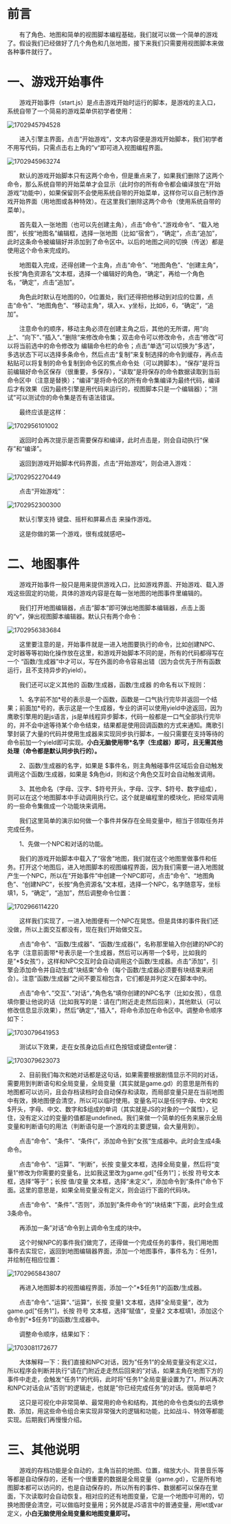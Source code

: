 # 前言

&emsp;&emsp;有了角色、地图和简单的视图脚本编程基础，我们就可以做一个简单的游戏了。假设我们已经做好了几个角色和几张地图，接下来我们只需要用视图脚本来做各种事件就行了。

# 一、游戏开始事件

&emsp;&emsp;游戏开始事件（start.js）是点击游戏开始时运行的脚本，是游戏的主入口，系统自带了一个简易的游戏菜单供初学者使用：

![1702945794528](image/6.做个简单的游戏/1702945794528.png)

&emsp;&emsp;进入引擎主界面，点击”开始游戏“，文本内容便是游戏开始脚本，我们初学者不用写代码，只需点击右上角的”v“即可进入视图编程界面。

![1702945963274](image/6.做个简单的游戏/1702945963274.png)

&emsp;&emsp;默认的游戏开始脚本只有这两个命令，但是重点来了，如果我们删除了这两个命令，那么系统自带的开始菜单才会显示（此时你的所有命令都会编译放在“开始游戏”功能中），如果保留则不会使用系统自带的开始菜单，这样你可以自己制作游戏开始界面（用地图或各种特效）。在这里我们删除这两个命令（使用系统自带的菜单）。

&emsp;&emsp;首先载入一张地图（也可以先创建主角），点击“命令”、”游戏命令“、“载入地图”，长按“地图名”编辑框，选择一张地图（比如“宿舍”），“确定”，点击“追加”，此时这条命令被编辑好并添加到了命令区中。以后的地图之间的切换（传送）都是使用这个命令来完成的。

&emsp;&emsp;地图载入完成，还得创建一个主角，点击“命令”、“地图角色”、“创建主角”，长按“角色资源名”文本框，选择一个编辑好的角色，“确定”，再给一个角色名，“确定”，点击“追加”。

&emsp;&emsp;角色此时默认在地图的0，0位置处，我们还得把他移动到对应的位置，点击“命令”、“地图角色”、“移动主角”，填入x、y坐标，比如6，6，“确定”，“追加”。

&emsp;&emsp;注意命令的顺序，移动主角必须在创建主角之后，其他的无所谓，用“向上”、“向下”、”插入“、”删除“来修改命令集；双击命令可以修改命令，点击“修改”可以将当前选中的命令修改为 编辑命令栏的命令；点击“单选”可以切换为“多选”，多选状态下可以选择多条命令，然后点击“复制”来复制选择的命令到缓存，再点击粘贴可以将复制的命令复制到命令区的焦点命令处（可以跨脚本）。“保存”是将当前编辑好命令区保存（很重要，多保存），“读取”是将保存的命令数据读取到当前命令区中（注意是替换）；“编译”是将命令区的所有命令集编译为最终代码，编译后才有效果（因为最终引擎是用代码来运行的，视图脚本只是一个编辑器）；“测试”可以测试你的命令集是否有语法错误。

&emsp;&emsp;最终应该是这样：

![1702956101002](image/6.做个简单的游戏/1702956101002.png)

&emsp;&emsp;返回时会再次提示是否需要保存和编译，此时点击是，则会自动执行“保存”和“编译”。

&emsp;&emsp;返回到游戏开始脚本代码界面，点击“开始游戏”，则会进入游戏：

![1702952270449](image/6.做个简单的游戏/1702952270449.png)

&emsp;&emsp;点击“开始游戏”：

![1702952300300](image/6.做个简单的游戏/1702952300300.png)

&emsp;&emsp;默认引擎支持 键盘、摇杆和屏幕点击 来操作游戏。

&emsp;&emsp;这是你做的第一个游戏，很有成就感吧~

# 二、地图事件

&emsp;&emsp;游戏开始事件一般只是用来提供游戏入口，比如游戏界面、开始游戏、载入游戏这些固定的功能，具体的游戏内容是在每一张地图的地图事件里编辑的。

&emsp;&emsp;我们打开地图编辑器，点击“脚本”即可弹出地图脚本编辑器，点击上面的“v”，弹出视图脚本编辑器。默认只有两个命令：

![1702956383684](image/6.做个简单的游戏/1702956383684.png)

&emsp;&emsp;这里要注意的是，开始事件就是一进入地图要执行的命令，比如创建NPC、定时器等等初始化操作放在这里，和游戏开始脚本不同的是，所有的代码都得写在一个 “函数/生成器”中才可以，写在外面的命令容易出错（因为会优先于所有函数运行，且不支持异步的yield）。

&emsp;&emsp;我们还可以定义其他的 函数/生成器，函数/生成器 的命名有以下规则：

&emsp;&emsp;1、名字前不加\*号的表示是一个函数，函数是一口气执行完毕并返回一个结果；前面加*号的，表示这是一个生成器，专业的讲可以使用yield中途返回，因为鹰歌引擎用的是js语言，js是单线程异步脚本，代码一般都是一口气全部执行完毕的，并不会中途等待某个命令结束，结果都是使用回调函数的方式来通知。鹰歌引擎封装了大量的代码并使用生成器来实现同步执行脚本，一般只需要在支持等待的命令前加一个yield即可实现。**小白无脑使用带\*名字（生成器）即可，且无需其他处理（命令都是默认同步执行的）。**

&emsp;&emsp;2、函数/生成器的名字，如果是 \$事件名，则主角触碰事件区域后会自动触发调用这个函数/生成器，如果是 \$角色id，则和这个角色交互时会自动触发调用。

&emsp;&emsp;3、其他命名（字母、汉字、\$符号开头，字母、汉字、\$符号、数字组成），则可以在这个地图脚本中手动调用执行它。这个就是编程里的模块化，把经常调用的一些命令集做成一个功能块来调用。

&emsp;&emsp;我们这里简单的演示如何做一个事件并保存在全局变量中，相当于领取任务并完成任务。

&emsp;&emsp;1、先做一个NPC和对话的功能。

&emsp;&emsp;我们的游戏开始脚本中载入了“宿舍”地图，我们就在这个地图里做事件和任务。打开这个地图后，进入地图脚本的视图编程界面，因为我们需要一进入地图就产生一个NPC，所以在“开始事件”中创建一个NPC即可，点击“命令”、“地图角色”、“创建NPC”，长按“角色资源名”文本框，选择一个NPC，名字随意写，坐标填1，5，“确定”，“追加”，然后调整命令位置：

![1702966114220](image/6.做个简单的游戏/1702966114220.png)

&emsp;&emsp;这样我们实现了，一进入地图便有一个NPC在晃悠。但是具体的事件我们还没做，所以上面交互都没有，现在我们开始做交互。

&emsp;&emsp;点击“命令”、“函数/生成器”、“函数/生成器{”，名称那里输入你创建的NPC的名字（注意前面带\*号表示是一个生成器，然后可以再带一个\$号，比如我的是”\*\$女孩“），这样和NPC交互时会自动调用这个函数/生成器。点击”添加“，引擎会添加命令并自动生成”块结束“命令（每个函数/生成器必须要有块结束来闭合）。注意”函数/生成器“之间不要互相包含，它们都是并列定义在脚本中的。

&emsp;&emsp;点击”命令“、”交互“、”对话“，”角色名“填你创建的NPC名字（比如女孩），信息填你要让他说的话（比如我写的是：请在门附近走走然后回来），其他默认（可以修改信息显示效果），然后”确定“，”插入“，将命令添加在命令区中。调整命令顺序如下：

![1703079641953](image/6.做个简单的游戏/1703079641953.png)

&emsp;&emsp;测试以下效果，走在女孩身边后点红色按钮或键盘enter键：

![1703079623073](image/6.做个简单的游戏/1703079623073.png)

&emsp;&emsp;2、目前我们每次和她对话都是这句话，如果需要根据剧情显示不同的对话，需要用到判断语句和全局变量，全局变量（其实就是game.gd）的意思是所有的地图都可以访问，且会存档读档时会自动保存和读取，而局部变量只是在当前地图中有效，换地图便会清空，所以可以临时使用。变量名可以是任何字母、中文和\$开头，字母、中文、数字和\$组成的单词（其实就是JS的对象的一个属性），记住，没有定义过的变量的值都是undefined。我们来做一个简单的任务来展示全局变量和判断语句的用法（判断语句是一个游戏的主要逻辑，会大量用到）。

&emsp;&emsp;点击“命令”、“条件”、“条件(”，添加命令到“女孩”生成器中。此时会生成4条命令。

&emsp;&emsp;点击“命令”、“运算”、“判断”，长按 变量文本框，选择全局变量，然后将“变量1”修改为你需要的变量名，比如我这里改为game.gd["任务1"]；长按 符号文本框，选择“等于”；长按 值/变量 文本框，选择“未定义”，添加命令到“条件(”命令下面。这里的意思是，如果全局变量没有定义，则会运行下面的代码块。

&emsp;&emsp;点击“命令”、“条件”、”否则“，添加到”条件命令“的”块结束“下面，此时会生成3条命令。

&emsp;&emsp;再添加一条”对话“命令到上调命令生成的块中。

&emsp;&emsp;这个时候NPC的事件我们做完了，还得做一个完成任务的事件，我们用地图事件去实现它，返回到地图编辑器界面，添加一个地图事件，事件名为：任务1，并绘制在相应位置：

![1702965843807](image/6.做个简单的游戏/1702965843807.png)

&emsp;&emsp;再进入地图脚本的视图编程界面，添加一个”\*\$任务1“的函数/生成器。

&emsp;&emsp;点击”命令“、”运算“、”运算“，长按 变量1 文本框，选择”全局变量“，改为game.gd["任务1"]，长按 符号 文本框，选择”赋值“，变量2 文本框填1，添加这个命令到”\*\$任务1“的函数/生成器中。

&emsp;&emsp;调整命令顺序，结果如下：

![1703081172677](image/6.做个简单的游戏/1703081172677.png)

&emsp;&emsp;大体解释一下：我们直接和NPC对话，因为”任务1“的全局变量没有定义过，所以程序会判断并执行”请在门附近走走然后回来的“对话，如果主角在地图下方的事件中走走，会触发”任务1“的代码，此时将”任务1“全局变量设置为了1，所以再次和NPC对话会从”否则“的逻辑走，也就是”你已经完成任务“的对话。很简单吧？

&emsp;&emsp;这只是可视化中非常简单、最常用的命令和结构，其他的命令也类似的去填参数、添加，用这些命令组合来实现非常强大的逻辑和功能，比如战斗、特效等都能实现。后期我们再慢慢介绍。

# 三、其他说明

&emsp;&emsp;游戏的存档功能是全自动的，主角当前的地图、位置，缩放大小、背景音乐等等都是自动保存的，还有一个很重要的数据是全局变量（game.gd），它是所有地图脚本都可以访问的，也是自动保存的，所以所有的事件、数据都可以保存在里面，下次读取时会自动恢复。相对应的还有地图变量，它是一个地图中可用的，切换地图便会清空，可以做临时变量用；另外就是JS语言中的普通变量，用let或var定义，**小白无脑使用全局变量和地图变量即可。**
